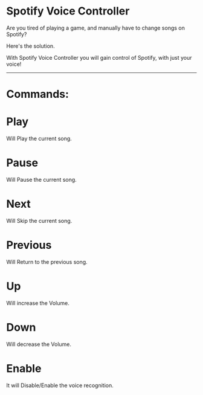 # Spotify Voice Controller

Are you tired of playing a game, and manually have to change songs on Spotify?

Here's the solution.

With Spotify Voice Controller you will gain control of Spotify, with just your voice!

------------------------------------------------------------------------------------------------------------------------------------------

# Commands: 

# Play

Will Play the current song.

# Pause

Will Pause the current song.

# Next

Will Skip the current song.

# Previous

Will Return to the previous song.

# Up

Will increase the Volume.

# Down

Will decrease the Volume.

# Enable

It will Disable/Enable the voice recognition.

